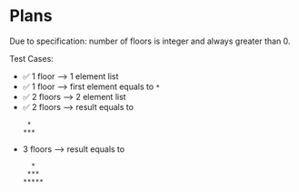 # Plans

Due to specification: number of floors is integer and always greater than 0.

Test Cases:
- ✅ 1 floor --> 1 element list
- ✅ 1 floor --> first element equals to `*`
- ✅ 2 floors --> 2 element list
- ✅ 2 floors --> result equals to 
  ```text
   * 
  ***
  ```
- 3 floors --> result equals to
  ```text
    *  
   *** 
  *****
  ```
